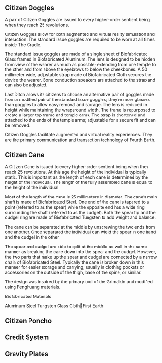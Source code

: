 ## Citizen Goggles

A pair of Citizen Goggles are issued to every higher-order sentient being when they reach 25 revolutions.

Citizen Goggles allow for both augmented and virtual reality simulation and interaction. The standard issue goggles are required to be worn at all times inside The Cradle.

The standard issue goggles are made of a single sheet of Biofabricated Glass framed in Biofabricated Aluminum. The lens is designed to be hidden from view of the wearer as much as possible; extending from one temple to the other and from above the eyebrows to below the cheekbones. A 50 millimeter wide, adjustable strap made of Biofabricated Cloth secures the device the wearer. Bone conduction speakers are attached to the strap and can also be adjusted.

Last Ditch allows its citizens to choose an alternative pair of goggles made from a modified pair of the standard issue goggles; they’re more glasses than goggles to allow easy removal and storage. The lens is reduced in height while maintaining the wraparound width. The frame is repurposed to create a larger top frame and temple arms. The strap is shortened and attached to the ends of the temple arms; adjustable for a secure fit and can be removed.

Citizen Goggles facilitate augmented and virtual reality experiences. They are the primary communication and transaction technology of Fourth Earth.

## Citizen Cane

A Citizen Cane is issued to every higher-order sentient being when they reach 25 revolutions. At this age the height of the individual is typically static. This is important as the length of each cane is determined by the height of the individual. The length of the fully assembled cane is equal to the height of the individual.

Most of the length of the cane is 25 millimeters in diameter. The cane’s main shaft is made of Biofabricated Steel. One end of the cane is tapered to a point (referred to as the spear) while the opposite end has a wide ring surrounding the shaft (referred to as the cudgel). Both the spear tip and the cudgel ring are made of Biofabricated Tungsten to add weight and balance.

The cane can be separated at the middle by unscrewing the two ends from one another. Once separated the individual can wield the spear in one hand and the cudgel in the other.

The spear and cudgel are able to split at the middle as well in the same manner as breaking the cane down into the spear and the cudgel. However, the two parts that make up the spear and cudgel are connected by a narrow chain of Biofabricated Steel. Typically the cane is broken down in this manner for easier storage and carrying; usually in clothing pockets or accessories on the outside of the thigh, base of the spine, or similar.

The design was inspired by the primary tool of the Grimalkin and modified using Fenghuang materials.


Biofabricated Materials

Aluminum
Steel
Tungsten
Glass
ClothFirst Earth

## Citizen Poncho

## Credit System

## Gravity Plates

